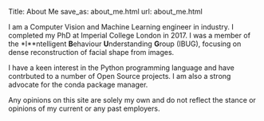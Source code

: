 Title: About Me
save_as: about_me.html
url: about_me.html

I am a Computer Vision and Machine Learning engineer in industry. I completed my PhD at Imperial
College London in 2017. I was a member of the *I**ntelligent **B**ehaviour **U**nderstanding
**G**roup (IBUG), focusing on dense reconstruction of facial shape from images.

I have a keen interest in the Python programming language and have contrbuted to a number of Open
Source projects. I am also a strong advocate for the conda package manager.

Any opinions on this site are solely my own and do not reflect the stance or opinions of my
current or any past employers.
